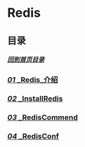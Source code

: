 # Redis

## 目录

##### [回到首页目录](/README.md)

### [_01_ _Redis_介绍](./01_Redis_介绍.md)

### [_02_ _InstallRedis](./02_installRedis.md)

### [_03_ _RedisCommend](./03_RedisCommend.md)

### [_04_ _RedisConf](./04_RedisConf.md)
